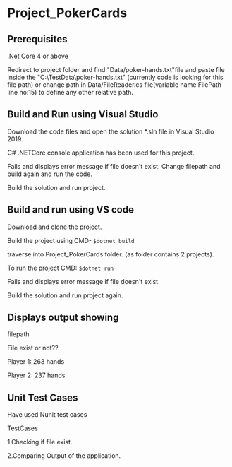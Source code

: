 # Project_PokerCards
## Prerequisites
.Net Core 4 or above

Redirect to project folder and find "Data/poker-hands.txt"file and paste file inside the "C:\TestData\poker-hands.txt" (currently code is looking for this file path) or change path in Data/FileReader.cs file(variable name FilePath line no:15) to define any other relative path. 


## Build and Run using Visual Studio 
Download the code files and open the solution *.sln file in Visual Studio 2019. 

C# .NETCore console application has been used for this project.

Fails and displays error message if file doesn't exist. Change filepath and build again and run the code.

Build the solution and run project. 

## Build and run using VS code
Download and clone the project.

Build the project using CMD- 
`$dotnet build`

traverse into Project_PokerCards folder. (as folder contains 2 projects).

To run the project CMD: `$dotnet run`

Fails and displays error message if file doesn't exist.

Build the solution and run project again.

## Displays output showing 
filepath  

File exist or not??

Player 1: 263 hands

Player 2: 237 hands

## Unit Test Cases
Have used Nunit test cases

TestCases

1.Checking if file exist.

2.Comparing Output of the application.


